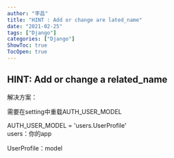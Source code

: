 ```yaml
---
author: "李昌"
title: "HINT : Add or change are lated_name"
date: "2021-02-25"
tags: ["Django"]
categories: ["Django"]
ShowToc: true
TocOpen: true
---
```


## HINT: Add or change a related_name 

解决方案：

需要在setting中重载AUTH_USER_MODEL  

AUTH_USER_MODEL = 'users.UserProfile'  
users：你的app  

UserProfile：model  
